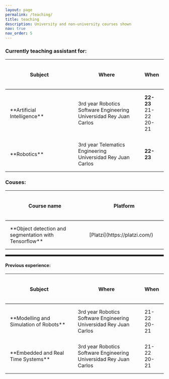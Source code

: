 ```yaml
---
layout: page
permalink: /teaching/
title: teaching
description: University and non-university courses shown
nav: true
nav_order: 5
---
```


<style>
table{
    border-collapse: collapse;
    border-spacing: 0;
}

th{
    border-bottom:1px solid #000000;
    padding: 15px;
}

td{
    padding: 15px;
}

hr {
    display: block;
    height: 5px;
    border: 0;
    border-top: 1px solid #ccc;
    margin: 1em 0;
    padding: 0;
}
</style>

<h3>Currently teaching assistant for:</h3>

<table>
    <colgroup>
        <col width="50%" />
        <col width="50%" />
    </colgroup>
    <thead>
        <tr class="header">
            <th><h4>Subject</h4></th>
            <th><h4>Where</h4></th>
            <th><h4>When</h4></th>
        </tr>
    </thead>
    <tbody>
        <tr>
            <td markdown="span">**Artificial Intelligence**</td>
            <td markdown="span">3rd year Robotics Software Engineering<br>Universidad Rey Juan Carlos</td>
            <td markdown="span"><span style="font-weight: bold;">22-23</span><br>21-22<br>20-21</td>
        </tr>
        <tr>
            <td markdown="span">**Robotics**</td>
            <td markdown="span">3rd year Telematics Engineering<br>Universidad Rey Juan Carlos</td>
            <td markdown="span"><span style="font-weight: bold;">22-23</span></td>
        </tr>
    </tbody>
</table>

<h3>Couses:</h3>

<table>
    <colgroup>
        <col width="50%" />
        <col width="50%" />
    </colgroup>
    <thead>
        <tr class="header">
            <th><h4>Course name</h4></th>
            <th><h4>Platform</h4></th>
        </tr>
    </thead>
    <tbody>
        <tr>
            <td markdown="span">**Object detection and segmentation with Tensorflow**</td>
            <td markdown="span">[Platzi](https://platzi.com/)</td>
        </tr>
    </tbody>
</table>


<hr/>

<h4>Previous experience:</h4>

<table>
    <colgroup>
        <col width="50%" />
        <col width="50%" />
    </colgroup>
    <thead>
        <tr class="header">
            <th><h4>Subject</h4></th>
            <th><h4>Where</h4></th>
            <th><h4>When</h4></th>
        </tr>
    </thead>
    <tbody>
        <tr>
            <td markdown="span">**Modelling and Simulation of Robots**</td>
            <td markdown="span">3rd year Robotics Software Engineering<br>Universidad Rey Juan Carlos</td>
            <td markdown="span">21-22<br>20-21</td>
        </tr>
        <tr>
            <td markdown="span">**Embedded and Real Time Systems**</td>
            <td markdown="span">3rd year Robotics Software Engineering<br>Universidad Rey Juan Carlos</td>
            <td markdown="span">21-22<br>20-21</td>
        </tr>
    </tbody>
</table>